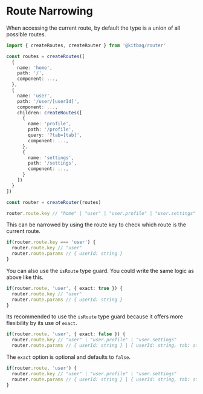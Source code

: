 # Route Narrowing
When accessing the current route, by default the type is a union of all possible routes. 

```ts
import { createRoutes, createRouter } from '@kitbag/router'

const routes = createRoutes([
  {
    name: 'home',
    path: '/',
    component: ...,
  },
  {
    name: 'user',
    path: '/user/[userId]',
    component: ...,
    children: createRoutes([
      {
        name: 'profile',
        path: '/profile',
        query: '?tab=[tab]',
        component: ...,
      },
      {
        name: 'settings',
        path: '/settings',
        component: ...,
      }
    ])
  }
])

const router = createRouter(routes)

router.route.key // "home" | "user" | "user.profile" | "user.settings"
```

This can be narrowed by using the route key to check which route is the current route.

```ts
if(router.route.key === 'user') {
  router.route.key // "user"
  router.route.params // { userId: string }
}
```

You can also use the `isRoute` type guard. You could write the same logic as above like this.

```ts
if(router.route, 'user', { exact: true }) {
  router.route.key // "user"
  router.route.params // { userId: string }
}
```

Its recommended to use the `isRoute` type guard because it offers more flexibility by its use of `exact`. 

```ts
if(router.route, 'user', { exact: false }) {
  router.route.key // "user" | "user.profile" | "user.settings"
  router.route.params // { userId: string } | { userId: string, tab: string }
```

The `exact` option is optional and defaults to `false`.

```ts
if(router.route, 'user') {
  router.route.key // "user" | "user.profile" | "user.settings"
  router.route.params // { userId: string } | { userId: string, tab: string }
}
```
